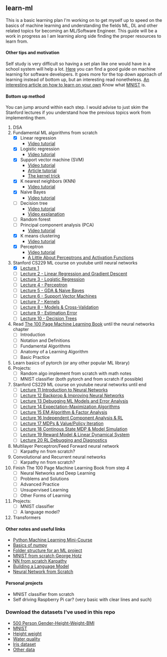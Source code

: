## learn-ml
This is a basic learning plan I'm working on to get myself up to speed on the basics of machine learning and
understanding the fields ML, DL and other related topics for becoming an ML/Software Engineer. This
guide will be a work in progress as I am learning along side finding the proper resources to learn
from.

#### Other tips and motivation
Self study is very difficult so having a set plan like one would have in a school system will help a lot.
[Here](https://machinelearningmastery.com/machine-learning-for-programmers/) you can find a good guide on
machine learning for software developers. It goes more for the top down approach of learning instead of
bottom up, but an interesting read nonetheless.
[An interesting article on how to learn on your own](https://metacademy.org/roadmaps/rgrosse/learn_on_your_own)
Know what [MNIST](https://en.wikipedia.org/wiki/MNIST_database) is.

#### Bottom up method
You can jump around within each step. I would advise to just skim the Stanford lectures if you understand
how the previous topics work from implementing them.
1. DSA
2. Fundamental ML algorithms from scratch
    - [X] Linear regression
        - [Video tutorial](https://www.youtube.com/watch?v=VmbA0pi2cRQ)
    - [X] Logistic regression
        - [Video tutorial](https://www.youtube.com/watch?v=YYEJ_GUguHw)
    - [X] Support vector machine (SVM)
        - [Video tutorial](https://www.youtube.com/watch?v=T9UcK-TxQGw)
        - [Article tutorial](https://towardsdatascience.com/implement-multiclass-svm-from-scratch-in-python-b141e43dc084)
        - [The kernel trick](https://www.youtube.com/watch?v=Q7vT0--5VII)
    - [X] K nearest neighbors (KNN)
        - [Video tutorial](https://www.youtube.com/watch?v=rTEtEy5o3X0)
    - [X] Naive Bayes
        - [Video tutorial](https://www.youtube.com/watch?v=TLInuAorxqE)
    - [ ] Decision tree
        - [Video tutorial](https://www.youtube.com/watch?v=NxEHSAfFlK8&t=5s)
        - [Video explanation](https://www.youtube.com/watch?v=LDRbO9a6XPU)
    - [ ] Random forest
    - [ ] Principal component analysis (PCA)
        - [Video tutorial](https://www.youtube.com/watch?v=Rjr62b_h7S4)
    - [X] K means clustering
        - [Video tutorial](https://www.youtube.com/watch?v=6UF5Ysk_2gk)
    - [X] Perceptron
        - [Video tutorial](https://www.youtube.com/watch?v=aOEoxyA4uXU)
        - [A Little About Perceptrons and Activation Functions](https://medium.com/mlearning-ai/a-little-about-perceptrons-and-activation-functions-aed19d672656)
3. Stanford CS229 ML course on youtube until neural networks
    - [X] [Lecture 1](https://www.youtube.com/watch?v=jGwO_UgTS7I&list=PLoROMvodv4rMiGQp3WXShtMGgzqpfVfbU&index=1)
    - [ ] [Lecture 2 - Linear Regression and Gradient Descent](https://www.youtube.com/watch?v=4b4MUYve_U8&list=PLoROMvodv4rMiGQp3WXShtMGgzqpfVfbU&index=2)
    - [ ] [Lecture 3 - Logistic Regression](https://www.youtube.com/watch?v=het9HFqo1TQ&list=PLoROMvodv4rMiGQp3WXShtMGgzqpfVfbU&index=3)
    - [ ] [Lecture 4 - Perceptron](https://www.youtube.com/watch?v=iZTeva0WSTQ&list=PLoROMvodv4rMiGQp3WXShtMGgzqpfVfbU&index=4)
    - [ ] [Lecture 5 - GDA & Naive Bayes](https://www.youtube.com/watch?v=nt63k3bfXS0&list=PLoROMvodv4rMiGQp3WXShtMGgzqpfVfbU&index=5)
    - [ ] [Lecture 6 - Support Vector Machines](https://www.youtube.com/watch?v=lDwow4aOrtg&list=PLoROMvodv4rMiGQp3WXShtMGgzqpfVfbU&index=6)
    - [ ] [Lecture 7 - Kernels](https://www.youtube.com/watch?v=8NYoQiRANpg&list=PLoROMvodv4rMiGQp3WXShtMGgzqpfVfbU&index=7)
    - [ ] [Lecture 8 - Models & Cross-Validation](https://www.youtube.com/watch?v=rjbkWSTjHzM&list=PLoROMvodv4rMiGQp3WXShtMGgzqpfVfbU&index=8)
    - [ ] [Lecture 9 - Estimation Error](https://www.youtube.com/watch?v=iVOxMcumR4A&list=PLoROMvodv4rMiGQp3WXShtMGgzqpfVfbU&index=9)
    - [ ] [Lecture 10 - Decision Trees](https://www.youtube.com/watch?v=wr9gUr-eWdA&list=PLoROMvodv4rMiGQp3WXShtMGgzqpfVfbU&index=10)
4. Read [The 100 Page Machine Learning Book](https://themlbook.com/) until the neural networks chapter
    - [ ] Introduction
    - [ ] Notation and Definitions
    - [ ] Fundamental Algorithms
    - [ ] Anatomy of a Learning Algorithm
    - [ ] Basic Practice
5. Learn basics of pytorch (or any other popular ML library)
6. Projects:
    - [ ] Random algo implement from scratch with math notes
    - [ ] MNIST classifier (both pytorch and from scratch if possible)
7. Stanford CS229 ML course on youtube neural networks until end
    - [ ] [Lecture 11 Introduction to Neural Networks](https://www.youtube.com/watch?v=MfIjxPh6Pys&list=PLoROMvodv4rMiGQp3WXShtMGgzqpfVfbU&index=11)
    - [ ] [Lecture 12 Backprop & Improving Neural Networks](https://www.youtube.com/watch?v=zUazLXZZA2U&list=PLoROMvodv4rMiGQp3WXShtMGgzqpfVfbU&index=12)
    - [ ] [Lecture 13 Debugging ML Models and Error Analysis](https://www.youtube.com/watch?v=ORrStCArmP4&list=PLoROMvodv4rMiGQp3WXShtMGgzqpfVfbU&index=13)
    - [ ] [Lecture 14 Expectation-Maximization Algorithms](https://www.youtube.com/watch?v=rVfZHWTwXSA&list=PLoROMvodv4rMiGQp3WXShtMGgzqpfVfbU&index=14)
    - [ ] [Lecture 15 EM Algorithm & Factor Analysis](https://www.youtube.com/watch?v=tw6cmL5STuY&list=PLoROMvodv4rMiGQp3WXShtMGgzqpfVfbU&index=15)
    - [ ] [Lecture 16 Independent Component Analysis & RL](https://www.youtube.com/watch?v=YQA9lLdLig8&list=PLoROMvodv4rMiGQp3WXShtMGgzqpfVfbU&index=16)
    - [ ] [Lecture 17 MDPs & Value/Policy Iteration](https://www.youtube.com/watch?v=d5gaWTo6kDM&list=PLoROMvodv4rMiGQp3WXShtMGgzqpfVfbU&index=17)
    - [ ] [Lecture 18 Continous State MDP & Model Simulation](https://www.youtube.com/watch?v=QFu5nuc-S0s&list=PLoROMvodv4rMiGQp3WXShtMGgzqpfVfbU&index=18)
    - [ ] [Lecture 19 Reward Model & Linear Dynamical System](https://www.youtube.com/watch?v=0rt2CsEQv6U&list=PLoROMvodv4rMiGQp3WXShtMGgzqpfVfbU&index=19)
    - [ ] [Lecture 20 RL Debugging and Diagnostics](https://www.youtube.com/watch?v=pLhPQynL0tY&list=PLoROMvodv4rMiGQp3WXShtMGgzqpfVfbU&index=20)
8. Multilayer Perceptron/Feed Forward neural network
    - [ ] Karpathy nn from scratch?
9. Convolutional and Recurrent neural networks
    - [ ] Karpathy nn from scratch?
10. Finish The 100 Page Machine Learning Book from step 4
    - [ ] Neural Networks and Deep Learning
    - [ ] Problems and Solutions
    - [ ] Advanced Practice
    - [ ] Unsupervised Learning
    - [ ] Other Forms of Learning
11. Projects:
    - [ ] MNIST classifier
    - [ ] A language model?
12. Transformers

#### Other notes and useful links
- [Python Machine Learning Mini-Course](https://machinelearningmastery.com/python-machine-learning-mini-course/)
- [Basics of numpy](https://numpy.org/devdocs/user/absolute_beginners.html)
- [Folder structure for an ML project](https://dev.to/luxacademy/generic-folder-structure-for-your-machine-learning-projects-4coe)
- [MNIST from scratch George Hotz](https://www.youtube.com/watch?v=JRlyw6LO5qo&list=WL&index=1)
- [NN from scratch Karpathy](https://www.youtube.com/watch?v=VMj-3S1tku0&list=PLAqhIrjkxbuWI23v9cThsA9GvCAUhRvKZ)
- [Building a Language Model](https://medium.com/analytics-vidhya/a-comprehensive-guide-to-build-your-own-language-model-in-python-5141b3917d6d)
- [Neural Network from Scratch](https://medium.com/@waleedmousa975/building-a-neural-network-from-scratch-using-numpy-and-math-libraries-a-step-by-step-tutorial-in-608090c20466)

#### Personal projects
- MNIST classifier from scratch
- Self driving Raspberry Pi car? (very basic with clear lines and such)

### Download the datasets I've used in this repo
- [500 Person Gender-Height-Weight-BMI](https://www.kaggle.com/datasets/yersever/500-person-gender-height-weight-bodymassindex)
- [MNIST](https://www.kaggle.com/datasets/avnishnish/mnist-original)
- [Height weight](https://www.kaggle.com/code/martandsay/height-weight-regression-classification/input)
- [Water quality](https://www.kaggle.com/datasets/adityakadiwal/water-potability)
- [Iris dataset](https://scikit-learn.org/stable/auto_examples/datasets/plot_iris_dataset.html)
- [Other data](https://github.com/Avik-Jain/100-Days-Of-ML-Code/tree/master/datasets)

